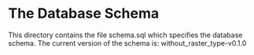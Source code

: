 # The Database Schema

This directory contains the file schema.sql which specifies the database schema.
The current version of the schema is: without_raster_type-v0.1.0
